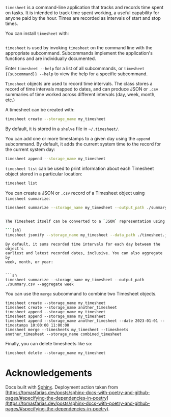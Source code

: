 `timesheet` is a command-line application that tracks and records time spent on tasks.
It is intended to track time spent working, a useful capability for anyone paid
by the hour. Times are recorded as intervals of start and stop times.

You can install `timesheet` with:

```sh

```

`timesheet` is used by invoking `timesheet` on the command
line with the appropriate subcommand. Subcommands implement
the application's functions and are individually documented.

Enter `timesheet --help` for a list of all subcommands, or `timesheet {{subcommand}} --help` to view the help for a specific subcommand.

`Timesheet` objects are used to record time intervals. The class
stores a record of time intervals mapped to dates, and can produce
JSON or `.csv` summaries of time worked across different intervals (day, week, month, etc.)

A timesheet can be created with:

```sh
timesheet create --storage_name my_timesheet
```

By default, it is stored in a `shelve` file in `~/.timesheet/`.

You can add one or more timestamps to a given day using the `append` subcommand.
By default, it adds the current system time to the record for the current system day:

```sh
timesheet append --storage_name my_timesheet
```

`timesheet list` can be used to print information about each Timesheet object
stored in a particular location:

```sh
timesheet list
```


You can create a JSON or `.csv` record of a Timesheet object using
`timesheet summarize`:

```sh
timesheet summarize --storage_name my_timesheet --output_path ./summary.csv


The Timesheet itself can be converted to a `JSON` representation using `timesheet jsonify`:

```{sh}
timesheet jsonify --storage_name my_timesheet --data_path ./timesheet.json
```
```
By default, it sums recorded time intervals for each day between the object's
earliest and latest recorded dates, inclusive. You can also aggregate by
week, month, or year:


```sh
timesheet summarize --storage_name my_timesheet --output_path ./summary.csv --aggregate week
```


You can use the `merge` subcommand to combine two Timesheet objects.

```{sh}
timesheet create --storage_name my_timesheet
timesheet create --storage_name another_timesheet
timesheet append --storage_name my_timesheet
timesheet append --storage_name my_timesheet
timesheet append --storage_name another_timesheet --date 2023-01-01 --timestamps 10:00:00 11:00:00
timesheet merge --timesheets my_timesheet --timesheets another_timesheet --storage_name combined_timesheet
```

Finally, you can delete timesheets like so:

```{ch}
timesheet delete --storage_name my_timesheet
```


# Acknowledgements

Docs built with [Sphinx](https://www.sphinx-doc.org/).
Deployment action taken from [https://tomasfarias.dev/posts/sphinx-docs-with-poetry-and-github-pages/#specifying-the-dependencies-in-poetry](https://tomasfarias.dev/posts/sphinx-docs-with-poetry-and-github-pages/#specifying-the-dependencies-in-poetry).
